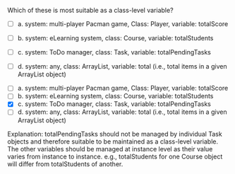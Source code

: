 <panel header=":lock::key: Which of these is most suitable as a class-level variable?">
<question>

Which of these is most suitable as a class-level variable?

- [ ] a. system: multi-player Pacman game, Class: Player,  variable: totalScore
- [ ] b. system: eLearning system, class: Course, variable: totalStudents
- [ ] c. system: ToDo manager, class: Task, variable: totalPendingTasks
- [ ] d. system: any, class: ArrayList, variable: total (i.e., total items in a given ArrayList object)


<div slot="answer">

- [ ] a. system: multi-player Pacman game, Class: Player,  variable: totalScore
- [ ] b. system: eLearning system, class: Course, variable: totalStudents
- [x] c. system: ToDo manager, class: Task, variable: totalPendingTasks
- [ ] d. system: any, class: ArrayList, variable: total (i.e., total items in a given ArrayList object)

Explanation: totalPendingTasks should not be managed by individual Task objects and therefore suitable to be maintained as a class-level variable. The other variables should be managed at instance level as their value varies from instance to instance. e.g., totalStudents for one Course object will differ from totalStudents of another.

</div>
</question>
</panel>
